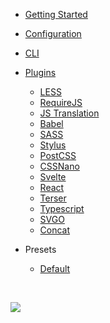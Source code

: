* [Getting Started](/)

* [Configuration](configuration.md)

* [CLI](cli.md)

* [Plugins](plugins.md)
  * [LESS](plugins/less.md)
  * [RequireJS](plugins/requirejs-config.md)
  * [JS Translation](plugins/js-translation.md)
  * [Babel](plugins/babel.md)
  * [SASS](plugins/sass.md)
  * [Stylus](plugins/stylus.md)
  * [PostCSS](plugins/postcss.md)
  * [CSSNano](plugins/cssnano.md)
  * [Svelte](plugins/svelte.md)
  * [React](plugins/react.md)
  * [Terser](plugins/terser.md)
  * [Typescript](plugins/typescript.md)
  * [SVGO](plugins/svgo.md)
  * [Concat](plugins/concat.md)

* Presets
  * [Default](presets/default.md)

<br>

[![](https://img.shields.io/npm/v/magefront)](https://www.npmjs.com/package/magefront)
